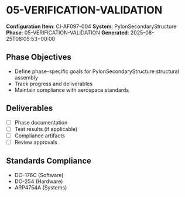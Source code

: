 # 05-VERIFICATION-VALIDATION

**Configuration Item**: CI-AF097-004
**System**: PylonSecondaryStructure
**Phase**: 05-VERIFICATION-VALIDATION
**Generated**: 2025-08-25T08:05:53+00:00

## Phase Objectives
- Define phase-specific goals for PylonSecondaryStructure structural assembly
- Track progress and deliverables
- Maintain compliance with aerospace standards

## Deliverables
- [ ] Phase documentation
- [ ] Test results (if applicable)
- [ ] Compliance artifacts
- [ ] Review approvals

## Standards Compliance
- DO-178C (Software)
- DO-254 (Hardware)
- ARP4754A (Systems)

